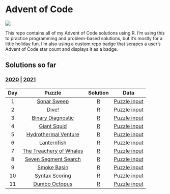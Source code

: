 
<!-- README.md is generated from README.Rmd. Please edit that file -->

# Advent of Code

<!-- badges: start -->

![](https://img.shields.io/badge/2021%20star%20count-@_jwinget%2022*-green.svg)
<!-- badges: end -->

This repo contains all of my Advent of Code solutions using R. I’m using
this to practice programming and problem-based solutions, but it’s
mostly for a little holiday fun. I’m also using a custom repo badge that
scrapes a user’s Advent of Code star count and displays it as a badge.

## Solutions so far

### [2020](R/2020) \| [2021](R/2021)

| Day |                             Puzzle                             |      Solution       |                Data                 |
|:---:|:--------------------------------------------------------------:|:-------------------:|:-----------------------------------:|
|  1  |       [Sonar Sweep](https://adventofcode.com/2021/day/1)       | [R](R/2021/day01.R) | [Puzzle input](data/2021/day01.txt) |
|  2  |          [Dive!](https://adventofcode.com/2021/day/2)          | [R](R/2021/day02.R) | [Puzzle input](data/2021/day02.txt) |
|  3  |    [Binary Diagnostic](https://adventofcode.com/2021/day/3)    | [R](R/2021/day03.R) | [Puzzle input](data/2021/day03.txt) |
|  4  |       [Giant Squid](https://adventofcode.com/2021/day/4)       | [R](R/2021/day04.R) | [Puzzle input](data/2021/day04.txt) |
|  5  |  [Hydrothermal Venture](https://adventofcode.com/2021/day/5)   | [R](R/2021/day05.R) | [Puzzle input](data/2021/day05.txt) |
|  6  |       [Lanternfish](https://adventofcode.com/2021/day/6)       | [R](R/2021/day06.R) | [Puzzle input](data/2021/day06.txt) |
|  7  | [The Treachery of Whales](https://adventofcode.com/2021/day/7) | [R](R/2021/day07.R) | [Puzzle input](data/2021/day07.txt) |
|  8  |  [Seven Segment Search](https://adventofcode.com/2021/day/8)   | [R](R/2021/day08.R) | [Puzzle input](data/2021/day08.txt) |
|  9  |       [Smoke Basin](https://adventofcode.com/2021/day/9)       | [R](R/2021/day09.R) | [Puzzle input](data/2021/day09.txt) |
| 10  |     [Syntax Scoring](https://adventofcode.com/2021/day/10)     | [R](R/2021/day10.R) | [Puzzle input](data/2021/day10.txt) |
| 11  |     [Dumbo Octopus](https://adventofcode.com/2021/day/11)      | [R](R/2021/day11.R) | [Puzzle input](data/2021/day11.txt) |
